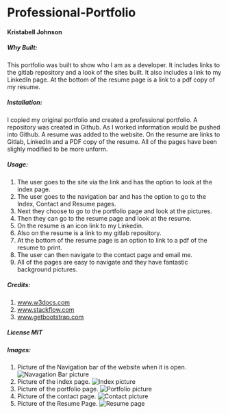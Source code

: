 # Professional-Portfolio
#### Kristabell Johnson

##### Why Built:
This portfolio was built to show who I am as a developer. It includes links to the gitlab repository and a look of the sites built. It also includes a link to my LinkedIn page. At the bottom of the resume page is a link to a pdf copy of my resume. 

##### Installation:

I copied my original portfolio and created a professional portfolio. A repository was created in Github. As I worked information would be pushed into Github. A resume was added to the website. On the resume are links to Gitlab, LinkedIn and a PDF copy  of the resume. All of the pages have been slighly modified to be more unform. 

##### Usage:
1. The user goes to the site via the link and has the option to look at the index page. 
2. The user goes to the navigation bar and has the option to go to the Index, Contact and Resume pages. 
3. Next they choose to go to the portfolio page and look at the pictures.
4. Then they can go to the resume page and look at the resume.
5. On the resume is an icon link to my Linkedin. 
6. Also on the resume is a link to my gitlab repository.
7. At the bottom of the resume page is an option to link to a pdf of the resume to print. 
8. The user can then navigate to the contact page and email me.
9. All of the pages are easy to navigate and they have fantastic background pictures. 

##### Credits:

1. www.w3docs.com
2. www.stackflow.com
3. www.getbootstrap.com

##### License MIT

##### Images:
1. Picture of the Navigation bar of the website when it is open.
![Navagation Bar picture](assets/images/NavBarpic.png)
2. Picture of the index page.
![Index picture ](assets/images/Indexpic.png)
3. Picture of the portfolio page.
![Portfolio picture](/images/Portfoliopic.png)
4. Picture of the contact page.
![Contact picture ](/images/Contactpic.png)
5. Picture of the Resume Page.
![Resume page](/images/resumepic.png)


